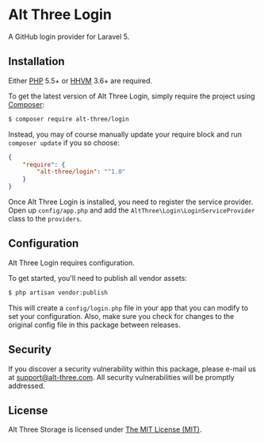 # Alt Three Login

A GitHub login provider for Laravel 5.


## Installation

Either [PHP](https://php.net) 5.5+ or [HHVM](http://hhvm.com) 3.6+ are required.

To get the latest version of Alt Three Login, simply require the project using [Composer](https://getcomposer.org):

```bash
$ composer require alt-three/login
```

Instead, you may of course manually update your require block and run `composer update` if you so choose:

```json
{
    "require": {
        "alt-three/login": "^1.0"
    }
}
```

Once Alt Three Login is installed, you need to register the service provider. Open up `config/app.php` and add the `AltThree\Login\LoginServiceProvider` class to the `providers`.


## Configuration

Alt Three Login requires configuration.

To get started, you'll need to publish all vendor assets:

```bash
$ php artisan vendor:publish
```

This will create a `config/login.php` file in your app that you can modify to set your configuration. Also, make sure you check for changes to the original config file in this package between releases.


## Security

If you discover a security vulnerability within this package, please e-mail us at support@alt-three.com. All security vulnerabilities will be promptly addressed.


## License

Alt Three Storage is licensed under [The MIT License (MIT)](LICENSE).
